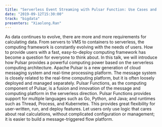 ```yaml
---
title: "Serverless Event Streaming with Pulsar Function: Use Cases and Best Practices"
date: "2019-09-12T15:30:00"
track: "bigdata"
presenters: "Xiaolong.Ran"
---
```


As data continues to evolve, there are more and more requirements for calculating data. From servers to VMS to containers to serverless, the computing framework is constantly evolving with the needs of users. How to provide users with a fast, easy-to-deploy computing framework has become a question for everyone to think about. In this talk, we will introduce how Pulsar provides a powerful computing power based on the serverless computing architecture. Apache Pulsar is a new generation of cloud messaging system and real-time processing platform. The message system is closely related to the real-time computing platform, but it is often loosely deployed and managed separately. Pulsar Functions, as the computing component of Pulsar, is a fusion and innovation of the message and computing platform in the serverless direction. Pulsar Functions provides support for multiple languages such as Go, Python, and Java; and runtimes such as Thread, Process, and Kubernetes. This provides great flexibility for user-written, run, and deploy features. Let users only use logic that cares about real calculations, without complicated configuration or management; it is easier to build a message-triggered flow platform.